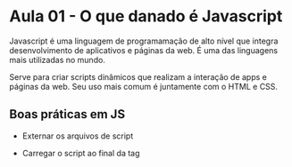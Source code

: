 # Aula 01 - O que danado é Javascript

Javascript é uma linguagem de programamação de alto nível que integra desenvolvimento de aplicativos e páginas da web. É uma das linguagens mais utilizadas no mundo.

Serve para criar scripts dinâmicos que realizam a interação de apps e páginas da web. Seu uso mais comum é juntamente com o HTML e CSS.

## Boas práticas em JS

- Externar os arquivos de script

- Carregar o script ao final da tag <body>
